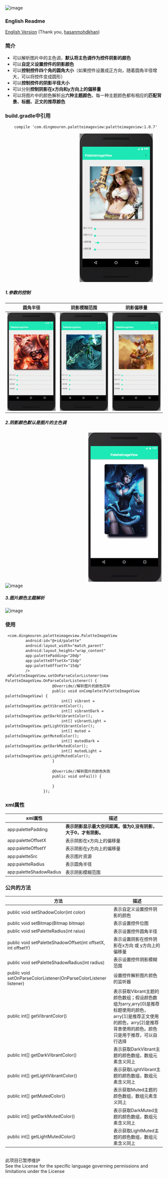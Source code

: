 ![image](https://github.com/DingMouRen/PaletteImageView/raw/master/screenshot/p1.png)　

### English Readme 
[English Version](https://github.com/hasanmohdkhan/PaletteImageView/blob/master/README%20English.md)
(Thank you, [hasanmohdkhan](https://github.com/hasanmohdkhan))

### 简介
* 可以解析图片中的主色调，**默认将主色调作为控件阴影的颜色**
* 可以**自定义设置控件的阴影颜色**
* 可以**控制控件四个角的圆角大小**（如果控件设置成正方向，随着圆角半径增大，可以将控件变成圆形）
* 可以**控制控件的阴影半径大小**
* 可以分别**控制阴影在x方向和y方向上的偏移量**
* 可以将图片中的颜色解析出**六种主题颜色**，每一种主题颜色都有相应的**匹配背景、标题、正文的推荐颜色**


### build.gradle中引用
```
	compile 'com.dingmouren.paletteimageview:paletteimageview:1.0.7'
```
　　　　　　　　　　　　　　　　　![image](https://github.com/DingMouRen/PaletteImageView/raw/master/screenshot/title.gif) 
##### 1.参数的控制
圆角半径|阴影模糊范围|阴影偏移量
---|---|---
![image](https://github.com/DingMouRen/PaletteImageView/raw/master/screenshot/demo1.gif) | ![image](https://github.com/DingMouRen/PaletteImageView/raw/master/screenshot/demo2.gif) | ![image](https://github.com/DingMouRen/PaletteImageView/raw/master/screenshot/demo3.gif)

##### 2.阴影颜色默认是图片的主色调

　　　　　　　　　　　　　　　　　　　![image](https://github.com/DingMouRen/PaletteImageView/raw/master/screenshot/demo4.gif)
![image](https://github.com/DingMouRen/PaletteImageView/raw/master/screenshot/p2.png)
##### 3.图片颜色主题解析
![image](https://github.com/DingMouRen/PaletteImageView/raw/master/screenshot/p3.png)
### 使用

```
 <com.dingmouren.paletteimageview.PaletteImageView
         android:id="@+id/palette"
         android:layout_width="match_parent"
         android:layout_height="wrap_content"
         app:palettePadding="20dp"
         app:paletteOffsetX="15dp"
         app:paletteOffsetY="15dp"
         />
 mPaletteImageView.setOnParseColorListener(new PaletteImageView.OnParseColorListener() {
                     @Override//解析图片的颜色完毕
                     public void onComplete(PaletteImageView paletteImageView) {
                         int[] vibrant = paletteImageView.getVibrantColor();
                         int[] vibrantDark = paletteImageView.getDarkVibrantColor();
                         int[] vibrantLight = paletteImageView.getLightVibrantColor();
                         int[] muted = paletteImageView.getMutedColor();
                         int[] mutedDark = paletteImageView.getDarkMutedColor();
                         int[] mutedLight = paletteImageView.getLightMutedColor();
                     }
 
                     @Override//解析图片的颜色失败
                     public void onFail() {
 
                     }
                 });        
```
### xml属性

xml属性 | 描述
---|---
  app:palettePadding | **表示阴影显示最大空间距离。值为0,没有阴影，大于0，才有阴影。**
  app:paletteOffsetX | 表示阴影在x方向上的偏移量
  app:paletteOffsetY | 表示阴影在y方向上的偏移量
  app:paletteSrc | 表示图片资源
  app:paletteRadius | 表示圆角半径
  app:paletteShadowRadius | 表示阴影模糊范围
### 公共的方法
方法 | 描述
---|---
public void setShadowColor(int color) | 表示自定义设置控件阴影的颜色
 public void setBitmap(Bitmap bitmap) | 表示设置控件位图
 public void setPaletteRadius(int raius) | 表示设置控件圆角半径
 public void setPaletteShadowOffset(int offsetX, int offsetY) | 表示设置阴影在控件阴影在x方向 或 y方向上的偏移量
 public void setPaletteShadowRadius(int radius) | 表示设置控件阴影模糊范围
 public void setOnParseColorListener(OnParseColorListener listener) | 设置控件解析图片颜色的监听器
 public int[] getVibrantColor() | 表示获取Vibrant主题的颜色数组；假设颜色数组为arry,arry[0]是推荐标题使用的颜色，arry[1]是推荐正文使用的颜色，arry[2]是推荐背景使用的颜色。颜色只是用于推荐，可以自行选择
 public int[] getDarkVibrantColor()| 表示获取DarkVibrant主题的颜色数组，数组元素含义同上
 public int[] getLightVibrantColor()| 表示获取LightVibrant主题的颜色数组，数组元素含义同上
 public int[] getMutedColor()| 表示获取Muted主题的颜色数组，数组元素含义同上
 public int[] getDarkMutedColor()| 表示获取DarkMuted主题的颜色数组，数组元素含义同上
 public int[] getLightMutedColor()| 表示获取LightMuted主题的颜色数组，数组元素含义同上

<br>此项目已暂停维护<br>
See the License for the specific language governing permissions and
limitations under the License
```


